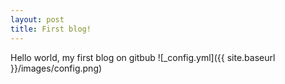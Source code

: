 ```yaml
---
layout: post
title: First blog!
---
```


Hello world, my first blog on gitbub
![_config.yml]({{ site.baseurl }}/images/config.png)
